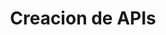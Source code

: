 ---
sidebar_position: 9
authors:
  - name: Daniel Bazo Correa
description: Crea y almacena tus artefactos en repositorios.
title: Creacion de APIs
toc_max_heading_level: 4
---